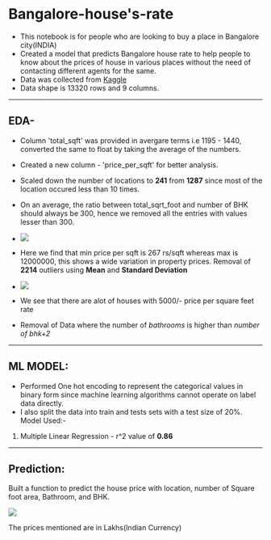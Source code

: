 # Bangalore-house's-rate

- This notebook is for people who are looking to buy a place in Bangalore city(INDIA)
- Created a model that predicts Bangalore house rate to help people to know about the prices of house in various places without the need of contacting different agents for the same. 
- Data was collected from [Kaggle](https://www.kaggle.com/amitabhajoy/bengaluru-house-price-data)
- Data shape is 13320 rows and 9 columns.
---
## EDA-
- Column 'total_sqft' was provided in avergare terms i.e 1195 - 1440, converted the same to float by taking the average of the numbers.
- Created a new column - 'price_per_sqft' for better analysis.
- Scaled down the number of locations to **241** from **1287** since most of the location occured less than 10 times.
- On an average, the ratio between total_sqrt_foot and number of BHK should always be 300, hence we removed all the entries with values lesser than 300.

- ![](/Images/p1.png)

- Here we find that min price per sqft is 267 rs/sqft whereas max is 12000000, this shows a wide variation in property prices. Removal of **2214** outliers using **Mean** and **Standard Deviation**

- ![](/Images/download%20(4).png)

- We see that there are alot of houses with 5000/- price per square feet rate
- Removal of Data where the number of *bathrooms* is higher than *number of bhk+2*
---
## ML MODEL:
- Performed One hot encoding to represent the categorical values in binary form since machine learning algorithms cannot operate on label data directly.
-  I also split the data into train and tests sets with a test size of 20%.
Model Used:- 
1. Multiple Linear Regression - r^2 value of **0.86**
---
## Prediction:
Built a function to predict the house price with location, number of Square foot area, Bathroom, and BHK.

![](/Images/Pre1.png)

The prices mentioned are in Lakhs(Indian Currency)







